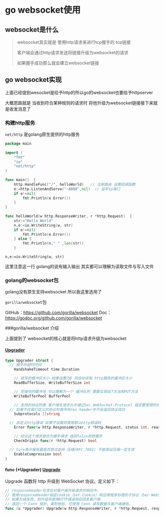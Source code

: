 # go websocket使用

## websocket是什么

> websocket其实就是 使用http请求来进行tcp握手的 tcp链接
>
> 客户端会通过http请求发送将链接升级为websocket的请求
>
> 如果握手成功那么就会建立websocket链接

## go websocket实现

上面已经提到wesocket是给予http的所以go的websocket也要给予httpserver

大概思路就是 当收到符合某种规则的请求时 将他升级为websocket链接接下来就是收发消息了

### 构建http服务

`net/http` 是golang原生提供的http服务

```go
package main
 
import (
	"fmt"
	"io"
	"net/http"
)
 
func main()  {
	http.HandleFunc("/", helloWorld)   // 注册路由 设置回调函数
	e:=http.ListenAndServe(":8888",nil)  // 监听ip端口
	if e!=nil{
		fmt.Println(e.Error())
	}
}
 
func helloWorld(w http.ResponseWriter, r *http.Request)  {
	str:="Hello World"
	n,e:=io.WriteString(w, str)
	if e!=nil{
		fmt.Println(e.Error())
	} else {
		fmt.Println(n," " ,len(str))
	}
```

`n,e:=io.WriteString(w, str)`

这里注意这一行 golang的说有输入输出 其实都可以理解为读取文件与写入文件

### golang的websocket包

golang没有原生支持websocket 所以我这里选用了 

`gorilla/websocket`包

GitHub：https://github.com/gorilla/websocket
Doc：https://godoc.org/github.com/gorilla/websocket

###gorilla/websocket 介绍

上面提到了 websocket的核心就是将http请求升级为websocket

#### [Upgrader](https://github.com/gorilla/websocket/blob/master/server.go#L26)


```go
type Upgrader struct {
  // 握手的超时时间
	HandshakeTimeout time.Duration

	// 读写的缓冲区大小 如果设置为0 则自动读取 http服务的缓冲区大小
	ReadBufferSize, WriteBufferSize int

	// 写操作的缓冲池 可以理解为一个 缓冲队列 需要实现GET方法和PUT方法
	WriteBufferPool BufferPool

	// 支持的协议列表 客户端在请求头中通过Sec_WebSocket-Protocol 指定要使用的协议
  // 如果不在我们定义的协议列表中则res header中不会返回协议成功
	Subprotocols []string

  // 自定义http错误 如果不设置则使用默认http错误码
	Error func(w http.ResponseWriter, r *http.Request, status int, reason error)

	// 验证这个请求是否为握手请求 返回false拒绝握手
	CheckOrigin func(r *http.Request) bool

  // ture表示服务器是否尝试支持 压缩(RFC 7692) 不能保证压缩一定生效
	EnableCompression bool
}
```

#### func (*Upgrader) [Upgrade](https://github.com/gorilla/websocket/blob/master/server.go#L123)

Upgrade 函数将 http 升级到 WebSocket 协议。定义如下：

```go
// responseHeader包含在对客户端升级请求的响应中。 
// 使用responseHeader指定cookie（Set-Cookie）和应用程序协商的子协议（Sec-WebSocket-Protocol）。
// 如果升级失败，则升级将使用HTTP错误响应回复客户端
// 返回一个 Conn 指针，拿到他后，可使用 Conn 读写数据与客户端通信。
func (u *Upgrader) Upgrade(w http.ResponseWriter, r *http.Request, responseHeader http.Header) (*Conn, error)
```

